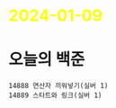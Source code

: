 # <span style="color:yellow">2024-01-09</span>

# 오늘의 백준
```level22
14888 연산자 끼워넣기(실버 1)
14889 스타트와 링크(실버 1)
```